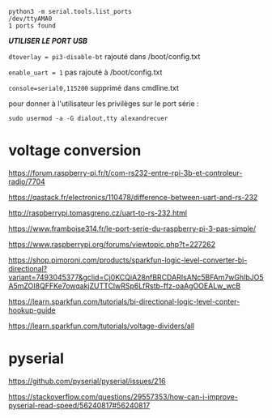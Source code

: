 ```
python3 -m serial.tools.list_ports
/dev/ttyAMA0        
1 ports found
```

***UTILISER LE PORT USB***

`dtoverlay = pi3-disable-bt` rajouté dans /boot/config.txt

`enable_uart = 1` pas rajouté à /boot/config.txt

`console=serial0,115200` supprimé dans cmdline.txt

pour donner à l'utilisateur les privilèges sur le port série :

```
sudo usermod -a -G dialout,tty alexandrecuer
```

# voltage conversion

https://forum.raspberry-pi.fr/t/com-rs232-entre-rpi-3b-et-controleur-radio/7704

https://qastack.fr/electronics/110478/difference-between-uart-and-rs-232

http://raspberrypi.tomasgreno.cz/uart-to-rs-232.html

https://www.framboise314.fr/le-port-serie-du-raspberry-pi-3-pas-simple/

https://www.raspberrypi.org/forums/viewtopic.php?t=227262

https://shop.pimoroni.com/products/sparkfun-logic-level-converter-bi-directional?variant=7493045377&gclid=Cj0KCQiA28nfBRCDARIsANc5BFAm7wGhlbJO5A5mZOI8QFFKe7owqakjZUTTClwRSp6LfRstb-ffz-oaAgOOEALw_wcB

https://learn.sparkfun.com/tutorials/bi-directional-logic-level-conter-hookup-guide

https://learn.sparkfun.com/tutorials/voltage-dividers/all

# pyserial

https://github.com/pyserial/pyserial/issues/216

https://stackoverflow.com/questions/29557353/how-can-i-improve-pyserial-read-speed/56240817#56240817
